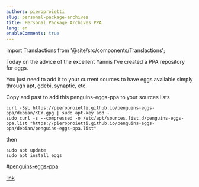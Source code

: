 ```yaml
---
authors: pieroproietti
slug: personal-package-archives
title: Personal Package Archives PPA
lang: en
enableComments: true
---
```

import Translactions from '@site/src/components/Translactions';

<Translactions />

Today on the advice of the excellent Yannis I've created a PPA repository for eggs. 

You just need to add it to your current sources to have eggs available simply through apt, gdebi, synaptic, etc.

Copy and past to add this penguins-eggs-ppa to your sources lists

```
curl -SsL https://pieroproietti.github.io/penguins-eggs-ppa/debian/KEY.gpg | sudo apt-key add -
sudo curl -s --compressed -o /etc/apt/sources.list.d/penguins-eggs-ppa.list "https://pieroproietti.github.io/penguins-eggs-ppa/debian/penguins-eggs-ppa.list"
```

then

```
sudo apt update
sudo apt install eggs
```

#[penguins-eggs-ppa](/images/penguins-eggs-ppa.png)

[link](https://pieroproietti.github.io/penguins-eggs-ppa/)

